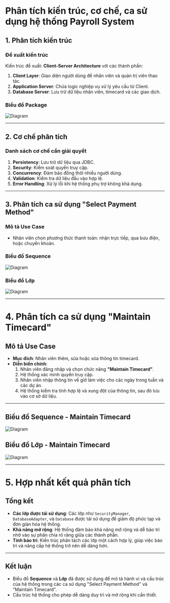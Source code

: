 # Phân tích kiến trúc, cơ chế, ca sử dụng hệ thống Payroll System

## 1. Phân tích kiến trúc

### Đề xuất kiến trúc
Kiến trúc đề xuất: **Client-Server Architecture** với các thành phần:
1. **Client Layer**: Giao diện người dùng để nhân viên và quản trị viên thao tác.
2. **Application Server**: Chứa logic nghiệp vụ xử lý yêu cầu từ Client.
3. **Database Server**: Lưu trữ dữ liệu nhân viên, timecard và các giao dịch.

### Biểu đồ Package
![Diagram](https://www.planttext.com/api/plantuml/png/R94v3W8n34NxdCAYvm8K2CHIWSHs0PEnK4Gsd0nIX3WP1KVY2eHX7MQwwCLv_dPkb-iWHEHO6YqyoZtk23eZhSX6c64Yxi1904YD8S3CxPITEZOVii1aSccDRPGXYLnKy2o-sg7tMacCobbO4n_hyfTgmKvI28uRlZdQhFdoDScILKp_V8mHjnXeMA2FcVz6UD-rz9yOhrqYsk1MKwDvdRwoFc7s_ssis-stJzlB9rl0YWubXHX4Qr7rkX6q1ykIE5NJYK6sF7xi3W00__y30000)

---

## 2. Cơ chế phân tích

### Danh sách cơ chế cần giải quyết
1. **Persistency**: Lưu trữ dữ liệu qua JDBC.
2. **Security**: Kiểm soát quyền truy cập.
3. **Concurrency**: Đảm bảo đồng thời nhiều người dùng.
4. **Validation**: Kiểm tra dữ liệu đầu vào hợp lệ.
5. **Error Handling**: Xử lý lỗi khi hệ thống phụ trợ không khả dụng.

---

## 3. Phân tích ca sử dụng "Select Payment Method"

### Mô tả Use Case
- Nhân viên chọn phương thức thanh toán: nhận trực tiếp, qua bưu điện, hoặc chuyển khoản.

### Biểu đồ Sequence
![Diagram](https://www.planttext.com/api/plantuml/png/T99DRiCW48Ntd88Bv09PLB6QBYD5oiz-0fCK5GF2urRkrRBeaNg5GXrG0NU7u7syzmQ-xr-RWS3Js6i6WgpdBxtJTa9aBcmheHmOudkOUZIqzrRWC5XV71vGZ5xHj0C3D_HC0i451kJRnw9GfyrEWgEWPicGhvuQ7xuEjsiKEG7V8RrQoHfXWAiSWJsZLzSfL-BT662lFe6KDQpMXojIkCY2Lg49_g55z69Pirhqd5KPbwtDSiyY6t-svgfyZyjDgnd6AS4xrZEgLMM_a_jjbvWZN3IMtLgN1zE9DsC_DCfRH5kVVnuoHZoCyn3RLW7Aarwd_lD3RT38-47P3m000F__0m00)

### Biểu đồ Lớp
![Diagram](https://www.planttext.com/api/plantuml/png/R95D3e8m48NtFSKiTS45N1X9SE62X8GJZ6N49gKbxM3I64_cmYDv1OFyYC1oEjzxVQzzFry7p-YugRIG6hs7OrLh6uZWBW0YK0Ni86UdJFcT3LRqVr9ZgCXmIdor4_WXUiEissVEIlBUkgynW2TDahEfUBFzgNAIZLCSKZHOqY2waLEN4ClMQKedo7X6Jt61DO-qnnlr5oJ4gFIgfeURka0Uy9Evs8uTdoEAzeigOj6jfMRHrw5POZ5lC6N4WKpH_f3u0000__y30000)

---

# 4. Phân tích ca sử dụng "Maintain Timecard"

## Mô tả Use Case
- **Mục đích**: Nhân viên thêm, sửa hoặc xóa thông tin timecard.
- **Diễn biến chính**:
  1. Nhân viên đăng nhập và chọn chức năng **"Maintain Timecard"**.
  2. Hệ thống xác minh quyền truy cập.
  3. Nhân viên nhập thông tin về giờ làm việc cho các ngày trong tuần và các dự án.
  4. Hệ thống kiểm tra tính hợp lệ và xung đột của thông tin, sau đó lưu vào cơ sở dữ liệu.

---

## Biểu đồ Sequence - Maintain Timecard
![Diagram](https://www.planttext.com/api/plantuml/png/T991JiCm44NtFiMe-ufz5wXf0wo2a1AodzeJQf74aUqWbQknu4XSWN4IkoaIsvd___iU-UVhU-yyMZzshK3fZOM7RcZDXKWCFDPI3zXxs5Iw8ubMGO4zlf7T03geYbjHINAqsbzkH6NnJrADhLR8o3chlfNbwF64ZY1JEFWbAy-4YlEac3S78M9psDvpDTYnLTsz3kmWY5J12rwNOLsJrSqbFHYoqP-DrP_ejUb5EGdpGn3EJLaX9Ja7BsGxxHohd631DWQkvicZfg3KQ8s09yjFfTYfgjUeQ-4wzJYUIRx3qVHDgwLFxCduRD827itOpyR8NM83j1odHpHZkt3pZ0KbVgoOF8hCF_U32ayjHVBLkaeDviYTTg6Njjryrcg-HZhwxXeTn4higLVXDufV0000__y30000)

## Biểu đồ Lớp - Maintain Timecard
![Diagram](https://www.planttext.com/api/plantuml/png/R991Ri8m44NtFiKioo8Ng2e4WkvW5SH-i0TgrNOYpmGfGfoCHO_KAxG9IPguMSxtqn__h_b-VArOC4hbdT8EcU7TbwweYU2c03Am1buXbsZ3fPq3UfegOZrfZ8P_vPrbUJjqmbBTLMVQItiCUA7OUWFuTkhVNXP_V4wwYbRgAN-bQC_rMcjY7jEzmn6TDIZ5m3_dyOP6rX-aFpT5E3khPMAqHS4JCgqDbZAiPRpEVhAdEwmgnxiEU7Bqf8T6isoPDg7IPXecIJ_B_CiyIoM1L1fmpAWL1TFSWVe1003__mC0)

---

# 5. Hợp nhất kết quả phân tích

## Tổng kết
- **Các lớp được tái sử dụng**: Các lớp như `SecurityManager`, `DatabaseAdapter`, và `Database` được tái sử dụng để giảm độ phức tạp và đơn giản hóa hệ thống.
- **Khả năng mở rộng**: Hệ thống đảm bảo khả năng mở rộng và dễ bảo trì nhờ vào sự phân chia rõ ràng giữa các thành phần.
- **Tính bảo trì**: Kiến trúc phân tách các lớp một cách hợp lý, giúp việc bảo trì và nâng cấp hệ thống trở nên dễ dàng hơn.

---

## Kết luận
- Biểu đồ **Sequence** và **Lớp** đã được sử dụng để mô tả hành vi và cấu trúc của hệ thống trong các ca sử dụng "Select Payment Method" và "Maintain Timecard".
- Cấu trúc hệ thống cho phép dễ dàng duy trì và mở rộng khi cần thiết.
